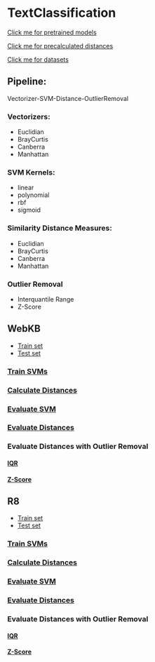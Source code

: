 # TextClassification
[Click me for pretrained models](https://drive.google.com/drive/folders/1cePGZH7ZBIFJY6ovKi1uaTbKEKwmKbvd?usp=sharing)

[Click me for precalculated distances](https://drive.google.com/drive/folders/1lE3CcYC0wcI3x6nUqgKryyMKaEo3UyB0?usp=sharing)

[Click me for datasets](https://drive.google.com/drive/folders/1p3-IeJ1MMAdtjBEtOj3RMIvuYtaGkjpi)
## Pipeline:
Vectorizer-SVM-Distance-OutlierRemoval

### Vectorizers:
* Euclidian
* BrayCurtis
* Canberra
* Manhattan

### SVM Kernels:
* linear
* polynomial
* rbf
* sigmoid
 
### Similarity Distance Measures:
* Euclidian
* BrayCurtis
* Canberra
* Manhattan

### Outlier Removal
* Interquantile Range
* Z-Score

## WebKB

* [Train set](https://drive.google.com/file/d/1gGMMNFANv59ENBzw2e0SyvG_Ycx04xXX/view?usp=sharing)
* [Test set](https://drive.google.com/file/d/1gGMMNFANv59ENBzw2e0SyvG_Ycx04xXX/view?usp=sharing)

### [Train SVMs]()

### [Calculate Distances](https://github.com/ArelyA/TextClassification/blob/main/webkb_distances.ipynb)

### [Evaluate SVM](https://github.com/ArelyA/TextClassification/blob/main/webkb_evaluate_SVM.ipynb)

### [Evaluate Distances](https://github.com/ArelyA/TextClassification/blob/main/webkb_evaluate_distances.ipynb)

### Evaluate Distances with Outlier Removal
#### [IQR](https://github.com/ArelyA/TextClassification/blob/main/webkb_evaluate_distances_IQR.ipynb)
#### [Z-Score](https://github.com/ArelyA/TextClassification/blob/main/webkb_evaluate_distances_Z.ipynb)

## R8
* [Train set](https://drive.google.com/file/d/1kXCjpY0YD_e7dCwNU3ZdYambgf0RYErm/view?usp=sharing)
* [Test set](https://drive.google.com/file/d/1sRj3CyoJ9KfCF3mPFQHY5_oVPRekmjHH/view?usp=sharing)

### [Train SVMs]()

### [Calculate Distances](https://github.com/ArelyA/TextClassification/blob/main/r8_distances.ipynb)

### [Evaluate SVM](https://github.com/ArelyA/TextClassification/blob/main/r8_evaluate_SVM.ipynb)

### [Evaluate Distances](https://github.com/ArelyA/TextClassification/blob/main/r8_evaluate_distances.ipynb)

### Evaluate Distances with Outlier Removal
#### [IQR](https://github.com/ArelyA/TextClassification/blob/main/r8_evaluate_distances_IQR.ipynb)
#### [Z-Score](https://github.com/ArelyA/TextClassification/blob/main/r8_evaluate_distances_Z.ipynb)
